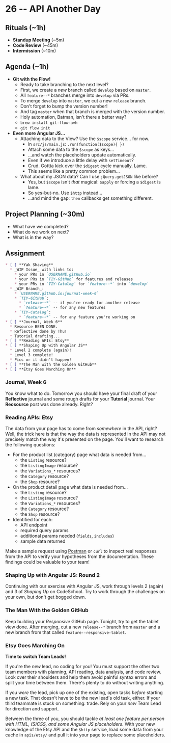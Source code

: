 # 26 -- API Another Day

## Rituals (~1h)

* **Standup Meeting** (~5m)
* **Code Review** (~45m)
* **Intermission** (~10m)

## Agenda (~1h)

* **Git with the Flow!**
  * Ready to take branching to the next level?
  * First, we create a _new_ branch called `develop` based on `master`.
  * All `feature--*` branches merge into `develop` via PRs.
  * To merge `develop` into `master`, we cut a new `release` branch.
  * Don't forget to bump the version number!
  * And tag `master` when that branch is merged with the version number.
  * Holy automation, Batman, isn't there a better way?
  * `brew install git-flow-avh`
  * `git flow init`
* **Even more Angular JS...**
  * Attaching data to the View? Use the `$scope` service... for now.
    * in `src/js/main.js`: `.run(function($scope){ })`
    * Attach some data to the `$scope` as keys...
    * ...and watch the placeholders update automatically.
    * Even if we introduce a little delay with `setTimeout`?
    * Crud. Gottta kick over the `$digest` cycle manually. Lame.
    * This seems like a pretty common problem...
  * What about my JSON data? Can I use `jQuery.getJSON` like before?
    * Yes, but `$scope` isn't _that_ magical: `$apply` or forcing a `$digest` is lame.
    * So yes-but-no. Use [`$http`](https://docs.angularjs.org/api/ng/service/$http) instead...
    * ...and mind the gap: `then` callbacks get something different.

## Project Planning (~30m)

* What have we completed?
* What do we work on next?
* What is in the way?

## Assignment

```markdown
* [ ] **Yak Shaving**
  * _WIP Issue_ with links to:
    * your PRs in `USERNAME.github.io`
    * your PRs in `TIY-GitHub` for features and releases
    * your PRs in `TIY-Catalog` for `feature--*` into `develop`
  * _WIP Branch_:
    * `USERNAME.github.io:journal-week-6`
    * `TIY-GitHub`:
      * `release--*` -- if you're ready for another release
      * `feature--*` -- for any new features
    * `TIY-Catalog`:
      * `feature--*` -- for any feature you're working on
* [ ] **Journal, Week 6**
  * Resource BEEN DONE.
  * Reflective done by Thu!
  * Tutorial drafting...
* [ ] **Reading APIs: Etsy**
* [ ] **Shaping Up with Angular JS**
  * Level 2 complete (again)!
  * Level 3 complete!
  * Pics or it didn't happen!
* [ ] **The Man with the Golden GitHub**
* [ ] **Etsy Goes Marching On**
```

### Journal, Week 6

You know what to do. Tomorrow you should have your final draft of your **Reflective** journal and some rough drafts for your **Tutorial** journal. Your **Reosource** post was done already. Right?

### Reading APIs: Etsy

The data from your page has to come from _somewhere_ in the API, right? Well, the trick here is that the way the data is represented in the API may not precisely match the way it's presented on the page. You'll want to research the following questions:

* For the product list (category) page what data is needed from...
  * the `Listing` resource?
  * the `ListingImage` resource?
  * the `Variations_*` resources?
  * the `Category` resource?
  * the `Shop` resource?
* On the product detail page what data is needed from...
  * the `Listing` resource?
  * the `ListingImage` resource?
  * the `Variations_*` resources?
  * the `Category` resource?
  * the `Shop` resource?
* Identified for each:
  * API endpoint
  * required query params
  * additional params needed (`fields`, `includes`)
  * sample data returned

Make a sample request using [Postman](http://getpostman.com) or `curl` to inspect real responses from the API to verify your hypotheses from the documentation. These findings could be valuable to your team!

### Shaping Up with Angular JS: Round 2

Continuing with our exercise with Angular JS, work through levels 2 (again) and 3 of _Shaping Up_ on CodeSchool. Try to work through the challenges on your own, but don't get bogged down.

### The Man With the Golden GitHub

Keep building your _Responsive_ GitHub page. Tonight, try to get the tablet view done. After merging, cut a new `release--*` branch from `master` and a new branch from that called `feature--responsive-tablet`.

### Etsy Goes Marching On

**Time to switch Team Leads!**

If you're the _new_ lead, no coding for you! You must support the other two team members with planning, API reading, data analysis, and code review. Look over their shoulders and help them avoid painful syntax errors and split your time between them. There's plenty to do without writing anything.

If you _were_ the lead, pick up one of the existing, open tasks _before_ starting a new task. That doesn't have to be the new lead's old task, either. If your third teammate is stuck on something: trade. Rely on your _new_ Team Lead for direction and support.

Between the three of you, you should tackle  _at least one feature per person with HTML, (S)CSS, and some Angular JS placeholders_. With your new knowledge of the Etsy API and the `$http` service, load some data from your cache in `apis/etsy/` and pull it into your page to replace some placeholders.
